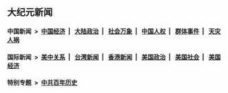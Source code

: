 ## 大纪元新闻

#### 中国新闻 &nbsp;>&nbsp; [中国经济](indexes/ncid283/README.md?01220845) &nbsp;| &nbsp; [大陆政治](indexes/ncid277/README.md?01220845) &nbsp;| &nbsp; [社会万象](indexes/ncid282/README.md?01220845) &nbsp;| &nbsp; [中国人权](indexes/ncid278/README.md?01220845) &nbsp;| &nbsp; [群体事件](indexes/ncid279/README.md?01220845) &nbsp;| &nbsp; [天灾人祸](indexes/ncid280/README.md?01220845)

#### 国际新闻 &nbsp;>&nbsp; [美中关系](indexes/nf1412576/README.md?01220845) &nbsp;| &nbsp; [台湾新闻](indexes/ncid1349361/README.md?01220845) &nbsp;| &nbsp; [香港新闻](indexes/ncid1349362/README.md?01220845) &nbsp;| &nbsp; [美国政治](indexes/ncid1078159/README.md?01220845) &nbsp;| &nbsp; [美国社会](indexes/ncid1078160/README.md?01220845) &nbsp;| &nbsp; [美国经济](indexes/ncid1078158/README.md?01220845)

#### 特别专题 &nbsp;>&nbsp; [中共百年历史](https://github.com/epoch-news/epoch-special/blob/master/README.md?01220845)  
